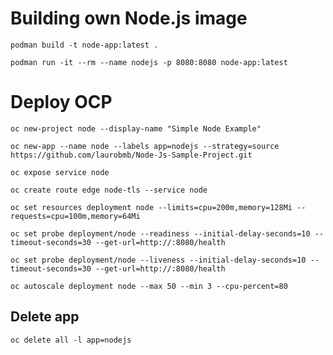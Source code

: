 # Building own Node.js image
	podman build -t node-app:latest .
	
	podman run -it --rm --name nodejs -p 8080:8080 node-app:latest

# Deploy OCP
	oc new-project node --display-name "Simple Node Example"	
	
	oc new-app --name node --labels app=nodejs --strategy=source https://github.com/laurobmb/Node-Js-Sample-Project.git
	
	oc expose service node
	
	oc create route edge node-tls --service node

    oc set resources deployment node --limits=cpu=200m,memory=128Mi --requests=cpu=100m,memory=64Mi
    
	oc set probe deployment/node --readiness --initial-delay-seconds=10 --timeout-seconds=30 --get-url=http://:8080/health
    
	oc set probe deployment/node --liveness --initial-delay-seconds=10 --timeout-seconds=30 --get-url=http://:8080/health
    
	oc autoscale deployment node --max 50 --min 3 --cpu-percent=80

## Delete app 
	oc delete all -l app=nodejs